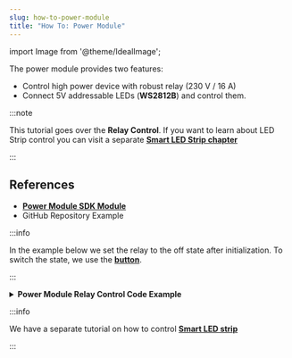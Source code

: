 ```yaml
---
slug: how-to-power-module
title: "How To: Power Module"
---
```

import Image from '@theme/IdealImage';

The power module provides two features:

- Control high power device with robust relay (230 V / 16 A)
- Connect 5V addressable LEDs (**WS2812B**) and control them.

:::note

This tutorial goes over the **Relay Control**. If you want to learn about LED Strip control you can visit a separate [**Smart LED Strip chapter**](./smart-led-strip.md )

:::

## References
- [**Power Module SDK Module**](https://sdk.hardwario.com/group__twr__module__power.html)
- GitHub Repository Example

:::info

In the example below we set the relay to the off state after initialization.
To switch the state, we use the [**button**](./push-button.md).

:::

<details><summary><b>Power Module Relay Control Code Example</b></summary>
<p>

  ```c showLineNumbers
  #include <application.h>

  twr_button_t button;

  void button_event_handler(twr_button_t *self, twr_button_event_t event, void *event_param)
  {
      (void) self;
      (void) event_param;

      if (event == TWR_BUTTON_EVENT_PRESS)
      {
          twr_module_power_relay_set_state(!twr_module_power_relay_get_state());
      }
  }

  void application_init(void)
  {
      twr_module_power_init();
      twr_module_power_relay_set_state(false);

      twr_button_init(&button, TWR_GPIO_BUTTON, TWR_GPIO_PULL_DOWN, false);
      twr_button_set_event_handler(&button, button_event_handler, NULL);
  }
  ```

</p>
</details>

:::info

We have a separate tutorial on how to control [**Smart LED strip**](./smart-led-strip.md)

:::
